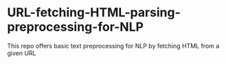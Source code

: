 # URL-fetching-HTML-parsing-preprocessing-for-NLP
This repo offers basic text preprocessing for NLP by fetching HTML from a given URL
